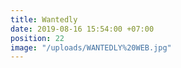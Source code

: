 ```yaml
---
title: Wantedly
date: 2019-08-16 15:54:00 +07:00
position: 22
image: "/uploads/WANTEDLY%20WEB.jpg"
---
```


